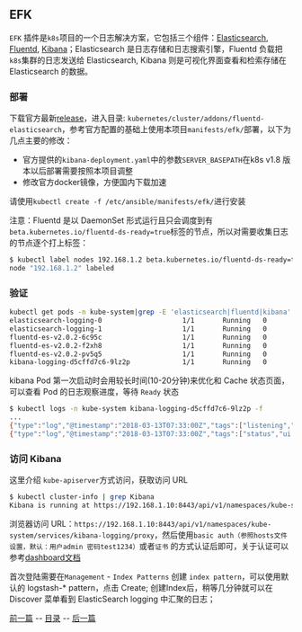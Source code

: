## EFK

`EFK` 插件是`k8s`项目的一个日志解决方案，它包括三个组件：[Elasticsearch](), [Fluentd](), [Kibana]()；Elasticsearch 是日志存储和日志搜索引擎，Fluentd 负载把`k8s`集群的日志发送给 Elasticsearch, Kibana 则是可视化界面查看和检索存储在 Elasticsearch 的数据。

### 部署

下载官方最新[release](https://github.com/kubernetes/kubernetes/release)，进入目录: `kubernetes/cluster/addons/fluentd-elasticsearch`，参考官方配置的基础上使用本项目`manifests/efk/`部署，以下为几点主要的修改：

+ 官方提供的`kibana-deployment.yaml`中的参数`SERVER_BASEPATH`在k8s v1.8 版本以后部署需要按照本项目调整
+ 修改官方docker镜像，方便国内下载加速

请使用`kubectl create -f /etc/ansible/manifests/efk/`进行安装

注意：Fluentd 是以 DaemonSet 形式运行且只会调度到有`beta.kubernetes.io/fluentd-ds-ready=true`标签的节点，所以对需要收集日志的节点逐个打上标签：

``` bash
$ kubectl label nodes 192.168.1.2 beta.kubernetes.io/fluentd-ds-ready=true
node "192.168.1.2" labeled
```

### 验证

``` bash
kubectl get pods -n kube-system|grep -E 'elasticsearch|fluentd|kibana'
elasticsearch-logging-0                    1/1       Running   0          19h
elasticsearch-logging-1                    1/1       Running   0          19h
fluentd-es-v2.0.2-6c95c                    1/1       Running   0          17h
fluentd-es-v2.0.2-f2xh8                    1/1       Running   0          8h
fluentd-es-v2.0.2-pv5q5                    1/1       Running   0          8h
kibana-logging-d5cffd7c6-9lz2p             1/1       Running   0          1m
```
kibana Pod 第一次启动时会用较长时间(10-20分钟)来优化和 Cache 状态页面，可以查看 Pod 的日志观察进度，等待 `Ready` 状态

``` bash
$ kubectl logs -n kube-system kibana-logging-d5cffd7c6-9lz2p -f
...
{"type":"log","@timestamp":"2018-03-13T07:33:00Z","tags":["listening","info"],"pid":1,"message":"Server running at http://0:5601"}
{"type":"log","@timestamp":"2018-03-13T07:33:00Z","tags":["status","ui settings","info"],"pid":1,"state":"green","message":"Status changed from uninitialized to green - Ready","prevState":"uninitialized","prevMsg":"uninitialized"}
```

### 访问 Kibana

这里介绍 `kube-apiserver`方式访问，获取访问 URL

``` bash
$ kubectl cluster-info | grep Kibana
Kibana is running at https://192.168.1.10:8443/api/v1/namespaces/kube-system/services/kibana-logging/proxy
```
浏览器访问 URL：`https://192.168.1.10:8443/api/v1/namespaces/kube-system/services/kibana-logging/proxy`，然后使用`basic auth（参照hosts文件设置，默认：用户admin 密码test1234）`或者`证书` 的方式认证后即可，关于认证可以参考[dashboard文档](dashboard.md)

首次登陆需要在`Management` - `Index Patterns` 创建 `index pattern`，可以使用默认的 logstash-* pattern，点击 Create; 创建Index后，稍等几分钟就可以在 Discover 菜单看到 ElasticSearch logging 中汇聚的日志；


[前一篇](ingress.md) -- [目录](index.md) -- [后一篇](harbor.md)
